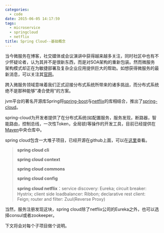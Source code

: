 ```yaml
---
categories:
  - code
date: 2015-06-05 14:17:59
tags:
  - microservice
  - springcloud
  - netflix
title: Spring Cloud--基础概念
---
```


当今微服务在博客，社交媒体或会议演讲中获得越来越多关注，同时社区中也有不少怀疑论者，认为其并不是很新东西，而是对SOA架构的重新包装。然而微服务架构模式却正在为敏捷部署及复杂企业应用提供巨大的帮助。如想获得微服务的最新消息，可以关注其[官网](http://microservices.io/)。

跨入微服务领域意味着我们正式迎接分布式系统所带来的诸多挑战，而分布式系统绝不是那种能够"凑合使用"的方案。

jvm平台的著名开源库Spring将[spring-boot](http://docs.spring.io/spring-boot/docs/current/reference/htmlsingle/)与[netflix](http://netflix.github.io/)的库相结合，推出了[spring-cloud](http://projects.spring.io/spring-cloud/spring-cloud.html)。

spring-cloud为开发者提供了在分布式系统(如配置服务，服务发现，断路器，智能路由，控制总线，一次性Token，全局锁)等操作的开发工具，目前已经提供在[Maven](http://mvnrepository.com/search?q=spring+cloud)中央仓库中。

spring cloud包含一大堆子项目，已经开源在github上面，可以在[这里](https://github.com/spring-cloud/)查看。

>**spring cloud cli**
>
>**spring cloud context**
>
>**spring cloud commons**
>
>**spring cloud config**
>
>**spring cloud netflix**：service discovery: Eureka; circuit breaker: Hystrix; client side loadbalancer: Ribbon; declarative rest client: Feign; router and filter: Zuul(Reverse Proxy)
>

当然，服务注册发现这块，spring cloud除了netflix公司的Eureka之外，也可以选择consul或者zookeeper。

下文将会对每个子项目做个说明。